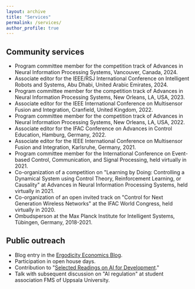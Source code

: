 ```yaml
---
layout: archive
title: "Services"
permalink: /services/
author_profile: true
---
```


## Community services
* Program committee member for the competition track of Advances in Neural Information Processing Systems, Vancouver, Canada, 2024.
* Associate editor for the IEEE/RSJ International Conference on Intelligent Robots and Systems, Abu Dhabi, United Arabic Emirates, 2024.
* Program committee member for the competition track of Advances in Neural Information Processing Systems, New Orleans, LA, USA, 2023.
* Associate editor for the IEEE International Conference on Multisensor Fusion and Integration, Cranfield, United Kingdom, 2022.
* Program committee member for the competition track of Advances in Neural Information Processing Systems, New Orleans, LA, USA, 2022.
* Associate editor for the IFAC Conference on Advances in Control Education, Hamburg, Germany, 2022.
* Associate editor for the IEEE International Conference on Multisensor Fusion and Integration, Karlsruhe, Germany, 2021.
* Program committee member for the International Conference on Event-based Control, Communication, and Signal Processing, held virtually in 2021.
* Co-organization of a competition on "Learning by Doing: Controlling a Dynamical System using Control Theory, Reinforcement Learning, or Causality" at Advances in Neural Information Processing Systems, held virtually in 2021.
* Co-organization of an open invited track on "Control for Next Generation Wireless Networks" at the IFAC World Congress, held virtually in 2020.
* Ombudsperson at the Max Planck Institute for Intelligent Systems, Tübingen, Germany, 2018-2021.

## Public outreach

* Blog entry in the [Ergodicity Economics Blog](https://ergodicityeconomics.com/2023/10/20/an-ergodicity-perspective-on-reinforcement-learning/).
* Participation in open house days.
* Contribution to "[Selected Readings on AI for Development](https://medium.com/data-stewards-network/selected-readings-on-ai-for-development-24aff54fdc8)." 
* Talk with subsequent discussion on "AI regulation" at student association FMS of Uppsala University.
